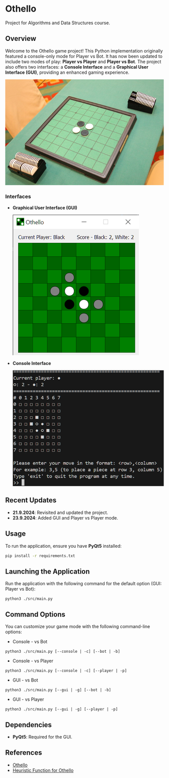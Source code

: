 # Othello
Project for Algorithms and Data Structures course.
## Overview
Welcome to the Othello game project! This Python implementation originally featured a console-only mode for Player vs Bot. It has now been updated to include two modes of play: **Player vs Player** and **Player vs Bot**. The project also offers two interfaces: a **Console Interface** and a **Graphical User Interface (GUI)**, providing an enhanced gaming experience.

![Othello Board](img/othello_board.jpg)

### Interfaces
- **Graphical User Interface (GUI)**

  ![Othello GUI](img/othello_gui.png)

- **Console Interface**

  ![Othello Console](img/othello_console.png)

## Recent Updates
- **21.9.2024**: Revisited and updated the project.
- **23.9.2024**: Added GUI and Player vs Player mode.

## Usage
To run the application, ensure you have **PyQt5** installed:

```bash
pip install -r requirements.txt 
```

## Launching the Application
Run the application with the following command for the default option (GUI: Player vs Bot):
```
python3 ./src/main.py
```

## Command Options

You can customize your game mode with the following command-line options:
- Console - vs Bot
```
python3 ./src/main.py [--console | -c] [--bot | -b]
```
- Console - vs Player
```
python3 ./src/main.py [--console | -c] [--player | -p]
```
- GUI - vs Bot
```
python3 ./src/main.py [--gui | -g] [--bot | -b]
```
- GUI - vs Player
```
python3 ./src/main.py [--gui | -g] [--player | -p]
```
## Dependencies
- **PyQt5**: Required for the GUI.

## References
- [Othello](https://en.wikipedia.org/wiki/Reversi)
- [Heuristic Function for Othello](https://kartikkukreja.wordpress.com/2013/03/30/heuristic-function-for-reversiothello/)
